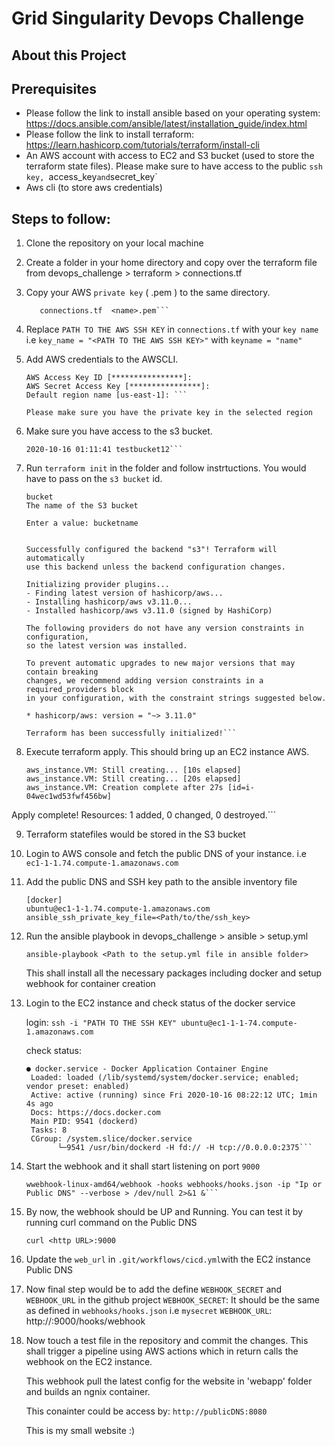 # Grid Singularity Devops Challenge  

## About this Project

 

## Prerequisites

* Please follow the link to install ansible based on your operating system: 
  https://docs.ansible.com/ansible/latest/installation_guide/index.html
* Please follow the link to install terraform:
  https://learn.hashicorp.com/tutorials/terraform/install-cli
* An AWS account with access to EC2 and S3 bucket (used to store the terraform state files). Please make sure to have access to the public `ssh key, `access_key` and `secret_key`
* Aws cli (to store aws credentials)

## Steps to follow:

1. Clone the repository on your local machine

2. Create a folder in your home directory and copy over the terraform file from devops_challenge > terraform > connections.tf

3. Copy your AWS `private key` ( .pem ) to the same directory.
   ```maheen@maheen:~/terraform$ ls
      connections.tf  <name>.pem```

4. Replace `PATH TO THE AWS SSH KEY` in `connections.tf` with your `key name`
   i.e `key_name = "<PATH TO THE AWS SSH KEY>"` with `keyname = "name"`

5. Add AWS credentials to the AWSCLI.
   
   ```maheen@maheen:~/aws/terraform$ aws configure
   AWS Access Key ID [****************]: 
   AWS Secret Access Key [****************]: 
   Default region name [us-east-1]: ```

   Please make sure you have the private key in the selected region

6. Make sure you have access to the s3 bucket.
   ```maheen@maheen:~/aws/terraform$ aws s3 ls
   2020-10-16 01:11:41 testbucket12```

7. Run `terraform init` in the folder and follow instrtuctions. You would have to pass on the `s3 bucket` id.

   ```Initializing the backend...
   bucket
   The name of the S3 bucket

   Enter a value: bucketname


   Successfully configured the backend "s3"! Terraform will automatically 
   use this backend unless the backend configuration changes.

   Initializing provider plugins...
   - Finding latest version of hashicorp/aws...
   - Installing hashicorp/aws v3.11.0...
   - Installed hashicorp/aws v3.11.0 (signed by HashiCorp)

   The following providers do not have any version constraints in configuration,
   so the latest version was installed.

   To prevent automatic upgrades to new major versions that may contain breaking
   changes, we recommend adding version constraints in a required_providers block
   in your configuration, with the constraint strings suggested below.

   * hashicorp/aws: version = "~> 3.11.0"

   Terraform has been successfully initialized!```

8. Execute terraform apply. This should bring up an EC2 instance AWS.
   ```aws_instance.VM: Creating...
   aws_instance.VM: Still creating... [10s elapsed]
   aws_instance.VM: Still creating... [20s elapsed]
   aws_instance.VM: Creation complete after 27s [id=i-04wec1wd53fwf456bw]

Apply complete! Resources: 1 added, 0 changed, 0 destroyed.```


9. Terraform statefiles would be stored in the S3 bucket

10. Login to AWS console and fetch the public DNS of your instance.
    i.e `ec1-1-1.74.compute-1.amazonaws.com`

11. Add the public DNS and SSH key path to the ansible inventory file
    ```
    [docker]
    ubuntu@ec1-1-1.74.compute-1.amazonaws.com ansible_ssh_private_key_file=<Path/to/the/ssh_key>
    ```
12. Run the ansible playbook in devops_challenge > ansible > setup.yml 

    `ansible-playbook <Path to the setup.yml file in ansible folder>`

     This shall install all the necessary packages including docker and setup 
     webhook for container creation
13. Login to the EC2 instance and check status of the docker service
    
    login:
    `ssh -i "PATH TO THE SSH KEY" ubuntu@ec1-1-1-74.compute-1.amazonaws.com`
    
    check status:
    ```ubuntu@ip-1-1-1-74:~$ systemctl status docker
    ● docker.service - Docker Application Container Engine
     Loaded: loaded (/lib/systemd/system/docker.service; enabled; vendor preset: enabled)
     Active: active (running) since Fri 2020-10-16 08:22:12 UTC; 1min 4s ago
     Docs: https://docs.docker.com
     Main PID: 9541 (dockerd)
     Tasks: 8
     CGroup: /system.slice/docker.service
           └─9541 /usr/bin/dockerd -H fd:// -H tcp://0.0.0.0:2375```

14. Start the webhook and it shall start listening on port `9000`

    ```cd ~
    wwebhook-linux-amd64/webhook -hooks webhooks/hooks.json -ip "Ip or Public DNS" --verbose > /dev/null 2>&1 &```

15. By now, the webhook should be UP and Running. You can test it by running
curl command on the Public DNS

    `curl <http URL>:9000`

15. Update the `web_url` in `.git/workflows/cicd.yml`with the EC2 instance Public DNS

16. Now final step would be to add the define `WEBHOOK_SECRET` and `WEBHOOK_URL` in the github project
    `WEBHOOK_SECRET`: It should be the same as defined in `webhooks/hooks.json` i.e `mysecret`
    `WEBHOOK_URL`: http://<FQDN of the EC2 instance>:9000/hooks/webhook

16. Now touch a test file in the repository and commit the changes. This shall trigger a pipeline using AWS actions
     which in return calls the webhook on the EC2 instance. 

    This webhook pull the latest config for the website in 'webapp' folder and builds an ngnix container.

    This conainter could be access by:
    `http://publicDNS:8080`

    This is my small website :)
